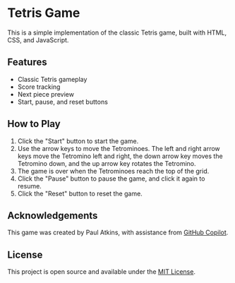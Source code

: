 # Tetris Game

This is a simple implementation of the classic Tetris game, built with HTML, CSS, and JavaScript.

## Features

- Classic Tetris gameplay
- Score tracking
- Next piece preview
- Start, pause, and reset buttons

## How to Play

1. Click the "Start" button to start the game.
2. Use the arrow keys to move the Tetrominoes. The left and right arrow keys move the Tetromino left and right, the down arrow key moves the Tetromino down, and the up arrow key rotates the Tetromino.
3. The game is over when the Tetrominoes reach the top of the grid.
4. Click the "Pause" button to pause the game, and click it again to resume.
5. Click the "Reset" button to reset the game.

## Acknowledgements

This game was created by Paul Atkins, with assistance from [GitHub Copilot](https://copilot.github.com/).

## License

This project is open source and available under the [MIT License](LICENSE).
